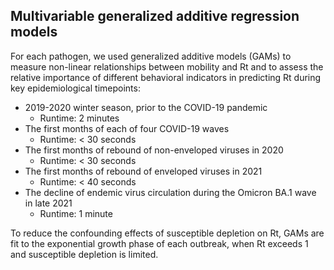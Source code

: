 ## Multivariable generalized additive regression models

For each pathogen, we used generalized additive models (GAMs) to measure non-linear relationships between mobility and Rt and to assess the relative importance of different behavioral indicators in predicting Rt during key epidemiological timepoints:
*	2019-2020 winter season, prior to the COVID-19 pandemic
	*	Runtime: 2 minutes
*	The first months of each of four COVID-19 waves
	*	Runtime: < 30 seconds
*	The first months of rebound of non-enveloped viruses in 2020
	*	Runtime: < 30 seconds
*	The first months of rebound of enveloped viruses in 2021
	*	Runtime: < 40 seconds
*	The decline of endemic virus circulation during the Omicron BA.1 wave in late 2021
	*	Runtime: 1 minute

To reduce the confounding effects of susceptible depletion on Rt, GAMs are fit to the exponential growth phase of each outbreak, when Rt exceeds 1 and susceptible depletion is limited.